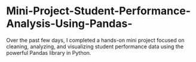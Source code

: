 # Mini-Project-Student-Performance-Analysis-Using-Pandas-
Over the past few days, I completed a hands-on mini project focused on cleaning, analyzing, and visualizing student performance data using the powerful Pandas library in Python.
